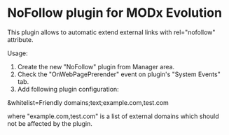 NoFollow plugin for MODx Evolution
==================================

This plugin allows to automatic extend external links with rel="nofollow" attribute.

Usage:

1) Create the new "NoFollow" plugin from Manager area.
2) Check the "OnWebPagePrerender" event on plugin's "System Events" tab.
3) Add following plugin configuration:

&whitelist=Friendly domains;text;example.com,test.com

where "example.com,test.com" is a list of external domains which should not be 
affected by the plugin.